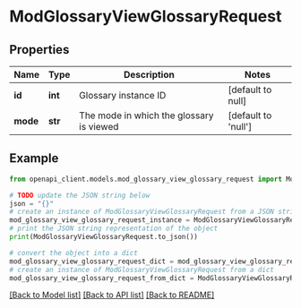 # ModGlossaryViewGlossaryRequest


## Properties

Name | Type | Description | Notes
------------ | ------------- | ------------- | -------------
**id** | **int** | Glossary instance ID | [default to null]
**mode** | **str** | The mode in which the glossary is viewed | [default to 'null']

## Example

```python
from openapi_client.models.mod_glossary_view_glossary_request import ModGlossaryViewGlossaryRequest

# TODO update the JSON string below
json = "{}"
# create an instance of ModGlossaryViewGlossaryRequest from a JSON string
mod_glossary_view_glossary_request_instance = ModGlossaryViewGlossaryRequest.from_json(json)
# print the JSON string representation of the object
print(ModGlossaryViewGlossaryRequest.to_json())

# convert the object into a dict
mod_glossary_view_glossary_request_dict = mod_glossary_view_glossary_request_instance.to_dict()
# create an instance of ModGlossaryViewGlossaryRequest from a dict
mod_glossary_view_glossary_request_from_dict = ModGlossaryViewGlossaryRequest.from_dict(mod_glossary_view_glossary_request_dict)
```
[[Back to Model list]](../README.md#documentation-for-models) [[Back to API list]](../README.md#documentation-for-api-endpoints) [[Back to README]](../README.md)


